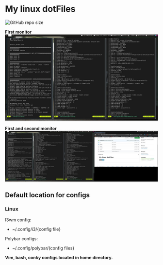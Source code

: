 # My linux dotFiles

![GitHub repo size](https://img.shields.io/github/repo-size/mukbackur/dotFiles)

**First monitor**
![Image alt](https://raw.githubusercontent.com/mukbackur/dotFiles/master/firstmonitorImg.jpg)

**First and second monitor**
![Image alt](https://raw.githubusercontent.com/mukbackur/dotFiles/master/doublemonitorImg.jpg)

## Default location for configs
### Linux

I3wm config:
  + ~/.config/i3/{config file}
  
Polybar configs:
  + ~/.config/polybar/{config files}
  
**Vim, bash, conky configs located in home directory.**
